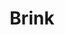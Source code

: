 ---
layout: song
redirect_from: /home/song/13
id: 13
title: Brink
artist: Kraedt
genre: Complextro
image: Brink.jpg
buy-able: false
downloadable: true
yt-id: AaCs6qJpohQ
itunes:
beatport:
gplay:
amazon:
license: 1
---